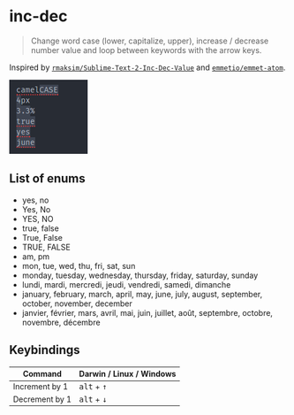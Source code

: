 # inc-dec
> Change word case (lower, capitalize, upper), increase / decrease number value and loop between keywords with the arrow keys.

Inspired by [`rmaksim/Sublime-Text-2-Inc-Dec-Value`](https://github.com/rmaksim/Sublime-Text-2-Inc-Dec-Value) and [`emmetio/emmet-atom`](https://github.com/emmetio/emmet-atom).

![](gifs/01.gif)

## List of enums
- yes, no
- Yes, No
- YES, NO
- true, false
- True, False
- TRUE, FALSE
- am, pm
- mon, tue, wed, thu, fri, sat, sun
- monday, tuesday, wednesday, thursday, friday, saturday, sunday
- lundi, mardi, mercredi, jeudi, vendredi, samedi, dimanche
- january, february, march, april, may, june, july, august, september, october, november, december
- janvier, février, mars, avril, mai, juin, juillet, août, septembre, octobre, novembre, décembre

## Keybindings
Command | Darwin / Linux / Windows
------- | --------------------
Increment by 1 | <kbd>alt</kbd> + <kbd>↑</kbd>
Decrement by 1 | <kbd>alt</kbd> + <kbd>↓</kbd>

<!--
Increment by 0.1 | <kbd>alt</kbd> + <kbd>↑</kbd>
Decrement by 0.1 | <kbd>alt</kbd> + <kbd>↓</kbd>
Increment by 10 | <kbd>alt</kbd> + <kbd>↑</kbd>
Decrement by 10 | <kbd>alt</kbd> + <kbd>↑</kbd>
-->
